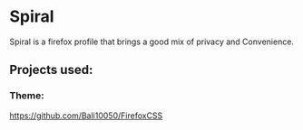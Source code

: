 # Spiral
Spiral is a firefox profile that brings a good mix of privacy and Convenience.

## Projects used:
### Theme:
https://github.com/Bali10050/FirefoxCSS
